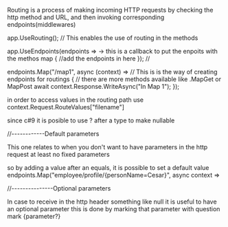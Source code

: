 Routing is a process of making incoming HTTP requests by checking the http method and URL,
and then invoking corresponding endpoints(middlewares)

app.UseRouting(); // This enables the use of routing in the methods

app.UseEndpoints(endpoints => -> this is a callback to put the enpoits with the methos map
{
    //add the endpoints in here
}); // 


 endpoints.Map("/map1", async (context) =>  // This is is the way of creating endpoints for routings
    { // there are more methods available like .MapGet or MapPost
        await context.Response.WriteAsync("In Map 1");
    });

in order to access values in the routing path use context.Request.RouteValues["filename"]

since c#9 it is posible to use ? after a type to make nullable

//------------Default parameters

This one relates to when you don't want to have parameters in the http request at least no fixed parameters

so by adding a value after an equals, it is possible to set a default value 
 endpoints.Map("employee/profile/{personName=Cesar}", async context =>

//---------------Optional parameters

In case to receive in the http header something like null it is useful to have an optional parameter
this is done by marking that parameter with question mark {parameter?}
